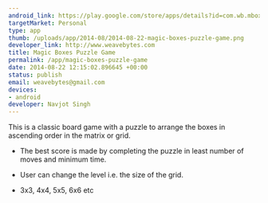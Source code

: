 ```yaml
--- 
android_link: https://play.google.com/store/apps/details?id=com.wb.mboxes
targetMarket: Personal
type: app
thumb: /uploads/app/2014-08/2014-08-22-magic-boxes-puzzle-game.png
developer_link: http://www.weavebytes.com
title: Magic Boxes Puzzle Game
permalink: /app/magic-boxes-puzzle-game
date: 2014-08-22 12:15:02.896645 +00:00
status: publish
email: weavebytes@gmail.com
devices: 
- android
developer: Navjot Singh
---
```


This is a classic board game with a puzzle to arrange the boxes in ascending order in the matrix or grid.

- The best score is made by completing the puzzle in least number of moves and minimum time.

- User can change the level i.e. the size of the grid.

- 3x3, 4x4, 5x5, 6x6 etc
